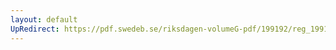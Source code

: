 ```yaml
---
layout: default
UpRedirect: https://pdf.swedeb.se/riksdagen-volumeG-pdf/199192/reg_199192/reg_199192_0106.pdf
---
```

